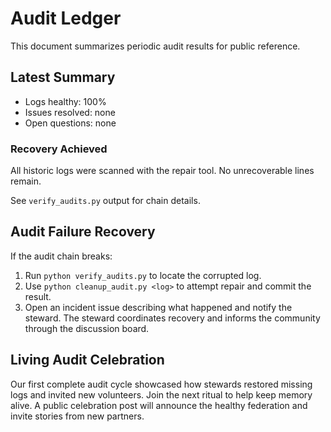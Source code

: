 # Audit Ledger

This document summarizes periodic audit results for public reference.

## Latest Summary
- Logs healthy: 100%
- Issues resolved: none
- Open questions: none

### Recovery Achieved
All historic logs were scanned with the repair tool. No unrecoverable lines remain.

See `verify_audits.py` output for chain details.

## Audit Failure Recovery
If the audit chain breaks:
1. Run `python verify_audits.py` to locate the corrupted log.
2. Use `python cleanup_audit.py <log>` to attempt repair and commit the result.
3. Open an incident issue describing what happened and notify the steward.
The steward coordinates recovery and informs the community through the discussion board.


## Living Audit Celebration
Our first complete audit cycle showcased how stewards restored missing logs and invited new volunteers. Join the next ritual to help keep memory alive.
A public celebration post will announce the healthy federation and invite stories from new partners.
